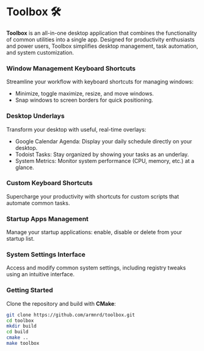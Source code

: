 # Toolbox 🛠

**Toolbox** is an all-in-one desktop application that combines the functionality of common utilities into a single app. Designed for productivity enthusiasts and power users, Toolbox simplifies desktop management, task automation, and system customization.

### Window Management Keyboard Shortcuts

Streamline your workflow with keyboard shortcuts for managing windows:

- Minimize, toggle maximize, resize, and move windows.
- Snap windows to screen borders for quick positioning.

### Desktop Underlays

Transform your desktop with useful, real-time overlays:

- Google Calendar Agenda: Display your daily schedule directly on your desktop.
- Todoist Tasks: Stay organized by showing your tasks as an underlay.
- System Metrics: Monitor system performance (CPU, memory, etc.) at a glance.

### Custom Keyboard Shortcuts

Supercharge your productivity with shortcuts for custom scripts that automate common tasks.

### Startup Apps Management

Manage your startup applications: enable, disable or delete from your startup list.

### System Settings Interface

Access and modify common system settings, including registry tweaks using an intuitive interface.

### Getting Started

Clone the repository and build with **CMake**:

```bash
git clone https://github.com/armnrd/toolbox.git
cd toolbox
mkdir build
cd build
cmake ..
make toolbox
```

